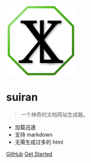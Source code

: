 ![logo](./logo/logo.png)

# suiran

> 一个神奇的文档网站生成器。

- 加载迅速
- 支持 markdown
- 无需生成过多的 html

[GitHub](https://github.com/suirane/suirane.github.io)
[Get Started](README)

